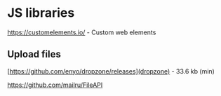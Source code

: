 # JS libraries

https://customelements.io/ - Custom web elements


## Upload files

[https://github.com/enyo/dropzone/releases](dropzone) - 33.6 kb (min)


https://github.com/mailru/FileAPI
